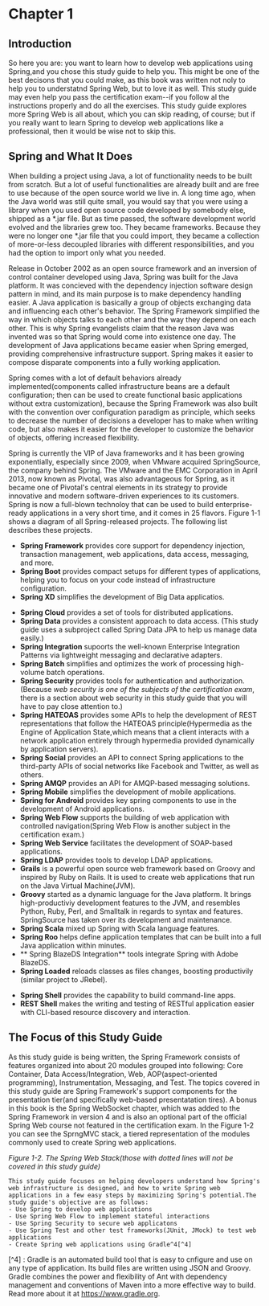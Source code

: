 # Chapter 1
## Introduction

So here you are: you want to learn how to develop web applications using Spring,and you chose this study guide to help you. This might be one of the best decisons that you could make, as this book was written not noly to help you to understatnd Spring Web, but to love it as well. This study guide may even help you pass the certification exam--if you follow al the instructions properly and do all the exercises. This study guide explores more Spring Web is all about, which you can skip reading, of course; but if you really want to learn Spring to develop web applications like a professional, then it would be wise not to skip this.


## Spring and What It Does
When building a project using Java, a lot of functionality needs to be built from scratch. But a lot of useful functionalities are already built and are free to use because of the open source world we live in. A long time ago, when the Java world was still quite small, you would say that you were using a library when you used open source code developed by somebody else, shipped as a *.jar file. But as time passed, the software development world evolved and the libraries grew too.  They became frameworks. Because they were no longer one *.jar file that you could import, they became a collection of more-or-less decoupled libraries with different responsibilities, and you had the option to import only what you needed.

Release in October 2002 as an open source framework and an inversion of control container developed using Java, Spring was built for the Java platform. It was concieved with the dependency injection software design pattern in mind, and its main purpose is to make dependency handling easier. A Java application is basically a group of objects exchanging data and influencing each other's behavior. The Spring Framework simplified the way in which objects talks to each other and the way they depend on each other. This is why Spring evangelists claim that the reason Java was invented was so that Spring would come into existence one day. The development of Java applications became easier when Spring emerged, providing comprehensive infrastructure support. Spring makes it easier to compose disparate components into a fully working application.

Spring comes with a lot of default behaviors already implemented(components called infrastructure beans are a default configuration; then can be used to create functional basic applications without extra customization), because the Spring Framework was also built with the convention over configuration paradigm as principle, which seeks to decrease the number of decisions a developer has to make when writing code, but also makes it easier for the developer to customize the behavior of objects, offering increased flexibility.

Spring is currently the VIP of Java frameworks and it has been growing exponentially, especially since 2009, when VMware acquired SpringSource, the company behind Spring. The VMware and the EMC Corporation in April 2013, now known as Pivotal, was also advantageous for Spring, as it became one of Pivotal's central elements in its strategy to provide innovative and modern software-driven experiences to its customers. Spring is now a full-blown technoloy that can be used to build enterprise-ready applications in a very short time, and it comes in 25 flavors. Figure 1-1 shows a diagram of all Spring-released projects. The following list describes these projects.


* **Spring Framework** provides core support for dependency injection, transaction management, web applications, data access, messaging, and more.
* **Spring Boot** provides compact setups for different types of applications, helping you to focus on your code instead of infrastructure configuration.
* **Spring XD** simplifies the development of Big Data applicatios.

[^n]: You can read about these projects, as well as other pojects that have not released officially(Spring Session, for example) in detail at http://spring.io/projects.

* **Spring Cloud** provides a set of tools for distributed applications.
* **Spring Data** provides a consistent approach to data access. (This study guide uses a subproject called Spring Data JPA to help us manage data easily.)
* **Spring Integration** supoorts the well-known Enterprise Integration Patterns via lightweight messaging and declarative adapters.
* **Spring Batch** simplifies and optimizes the work of processing high-volume batch operations.
* **Spring Security** provides tools for authentication and authorization. (Because _web security is one of the subjects of the certification exam_, there is a section about web security in this study guide that you will have to pay close attention to.)
* **Spring HATEOAS** provides some APIs to help the development of REST representations that follow the HATEOAS principle(Hypermedia as the Engine of Application State,which means that a client interacts with a network application entirely through hypermedia provided dynamically by application servers).
* **Spring Social** provides an API to connect Spring applications to the third-party APIs of social networks like Facebook and Twitter, as well as others.
* **Spring AMQP** provides an API for AMQP-based messaging solutions.
* **Spring Mobile** simplifies the development of mobile applications.
* **Spring for Android** provides key spring components to use in the development of Android applications.
* **Spring Web Flow** supports the building of web application with controlled navigation(Spring Web Flow is another subject in the certification exam.)
* **Spring Web Service** facilitates the development of SOAP-based applications.
* **Spring LDAP** provides tools to develop LDAP applications.
* **Grails** is a powerful open source web framework based on Groovy and inspired by Ruby on Rails. It is used to create web applications that run on the Java Virtual Machine(JVM).
* **Groovy** started as a dynamic language for the Java platform. It brings high-productiviy development features to the JVM,  and resembles Python, Ruby, Perl, and Smalltalk in regards to syntax and features. SpringSource has taken over its development and maintenance.
* **Spring Scala** mixed up Spring with Scala language features.
* **Spring Roo** helps define application templates that can be built into a full Java application within minutes.
* ** Spring  BlazeDS Integration** tools integrate Spring with Adobe BlazeDS.
* **Spring Loaded** reloads classes as files changes, boosting productivily (similar project to JRebel).

[^n]: Pivotal decided to stop funding this project in March 2015.
[^n]: Funding for this project also enned din March 2015.

* **Spring Shell** provides the capability to build command-line apps.
* **REST Shell** makes the writing and testing of RESTful application easier with CLI-based resource discovery and interaction.

## The Focus of this Study Guide
As this study guide is being written, the Spring Framework consists of features organized into about 20 modules grouped into following: Core Container, Data Access/Integration, Web, AOP(aspect-oriented programming), Instrumentation, Messaging, and Test.
   The topics covered in this study guide are Spring Framework's support components for the presentation tier(and specifically web-based presentatation tires). A bonus in this book is the Spring WebSocket chapter, which was added to the Spring Framework in version 4 and is also an optional part of the official Spring Web course not featured in the certification exam. In the Figure 1-2 you can see the SprngMVC stack, a tiered representation of the modules commonly used to create Spring web applications.

_Figure 1-2. The Spring Web Stack(those with dotted lines will not be covered in this study guide)_

	This study guide focuses on helping developers understand how Spring's web infrastructure is designed, and how to write Spring web applications in a few easy steps by maximizing Spring's potential.The study guide's objective are as follows:
	- Use Spring to develop web applications
	- Use Spring Web Flow to implement stateful interactions
	- Use Spring Security to secure web applicatons
	- Use Spring Test and other test frameworks(JUnit, JMock) to test web applications
	- Create Spring web applications using Gradle^4[^4]

[^4] : Gradle is an automated build tool that is easy to cnfigure and use on any type of application. Its build files are written using JSON and Groovy. Gradle combines the power and flexibility of Ant with dependency management and conventions of Maven into a more effective way to build. Read more about it at https://www.gradle.org.











































